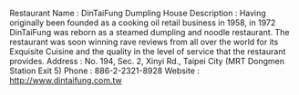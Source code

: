 Restaurant Name : DinTaiFung Dumpling House
Description : Having originally been founded as a cooking oil retail business in 1958, in 1972 DinTaiFung was reborn as a steamed dumpling and noodle restaurant. The restaurant was soon winning rave reviews from all over the world for its Exquisite Cuisine and the quality in the level of service that the restaurant provides.
Address : No. 194, Sec. 2, Xinyi Rd., Taipei City (MRT Dongmen Station Exit 5) 
Phone : 886-2-2321-8928
Website : http://www.dintaifung.com.tw
